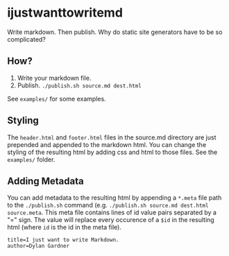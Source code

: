 # ijustwanttowritemd

Write markdown. Then publish. Why do static site generators have to be so complicated?

## How?

1. Write your markdown file.
2. Publish. `./publish.sh source.md dest.html`

See `examples/` for some examples.

## Styling

The `header.html` and `footer.html` files in the source.md directory are just prepended and appended to the markdown html. You can change the styling of the resulting html by adding css and html to those files. See the `examples/` folder.

## Adding Metadata

You can add metadata to the resulting html by appending a `*.meta` file path to the `./publish.sh` command (e.g. `./publish.sh source.md dest.html source.meta`. This meta file contains lines of id value pairs separated by a "=" sign. The value will replace every occurence of a `$id` in the resulting html (where `id` is the id in the meta file).

```
title=I just want to write Markdown.
author=Dylan Gardner
```

